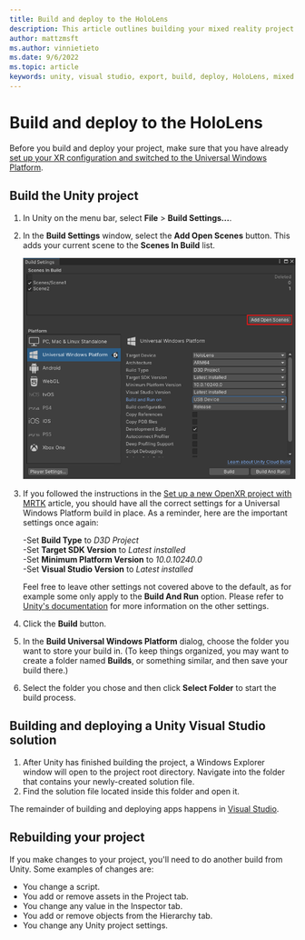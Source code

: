 ```yaml
---
title: Build and deploy to the HoloLens
description: This article outlines building your mixed reality project with Unity and Visual Studio so you can deploy it to the HoloLens.
author: mattzmsft
ms.author: vinnietieto
ms.date: 9/6/2022
ms.topic: article
keywords: unity, visual studio, export, build, deploy, HoloLens, mixed reality headset, windows mixed reality headset, virtual reality headset, UWP, deploying
---
```


# Build and deploy to the HoloLens

Before you build and deploy your project, make sure that you have already [set up your XR configuration and switched to the Universal Windows Platform](choosing-unity-version.md).

## Build the Unity project

1. In Unity on the menu bar, select **File** > **Build Settings...**.
1. In the **Build Settings** window, select the **Add Open Scenes** button. This adds your current scene to the **Scenes In Build** list.

    ![Screen shot of Unity build settings](images/023-build-settings.png)

1. If you followed the instructions in the [Set up a new OpenXR project with MRTK](new-openxr-project-with-mrtk.md) article, you should have all the correct settings for a Universal Windows Platform build in place. As a reminder, here are the important settings once again:

    -Set **Build Type** to *D3D Project*  
    -Set **Target SDK Version** to *Latest installed*  
    -Set **Minimum Platform Version** to *10.0.10240.0*  
    -Set **Visual Studio Version** to *Latest installed*

    Feel free to leave other settings not covered above to the default, as for example some only apply to the **Build And Run** option. Please refer to [Unity's documentation](https://docs.unity3d.com/Manual/windowsstore-buildsettings.html) for more information on the other settings.

1. Click the **Build** button.
1. In the **Build Universal Windows Platform** dialog, choose the folder you want to store your build in. (To keep things organized, you may want to create a folder named **Builds**, or something similar, and then save your build there.) 
1. Select the folder you chose and then click **Select Folder** to start the build process.

## Building and deploying a Unity Visual Studio solution

1. After Unity has finished building the project, a Windows Explorer window will open to the project root directory. Navigate into the folder that contains your newly-created solution file.
1. Find the solution file located inside this folder and open it.

The remainder of building and deploying apps happens in [Visual Studio](../advanced-concepts/using-visual-studio.md).

## Rebuilding your project

If you make changes to your project, you'll need to do another build from Unity. Some examples of changes are:
* You change a script.
* You add or remove assets in the Project tab.
* You change any value in the Inspector tab.
* You add or remove objects from the Hierarchy tab.
* You change any Unity project settings.